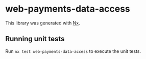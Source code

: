 # web-payments-data-access

This library was generated with [Nx](https://nx.dev).

## Running unit tests

Run `nx test web-payments-data-access` to execute the unit tests.
